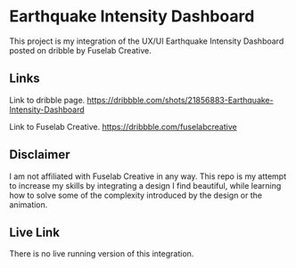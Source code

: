 # Earthquake Intensity Dashboard

This project is my integration of the UX/UI Earthquake Intensity Dashboard posted on dribble by Fuselab Creative.

## Links

Link to dribble page. https://dribbble.com/shots/21856883-Earthquake-Intensity-Dashboard

Link to Fuselab Creative. https://dribbble.com/fuselabcreative

## Disclaimer
I am not affiliated with Fuselab Creative in any way. This repo is my attempt to increase my skills by integrating a design I find beautiful, while learning how to solve some of the complexity introduced by the design or the animation.

## Live Link
There is no live running version of this integration.